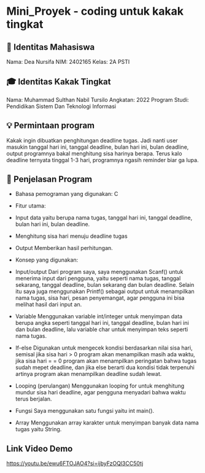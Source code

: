 # Mini_Proyek - coding untuk kakak tingkat

## 👤 Identitas Mahasiswa
Nama: Dea Nursifa
NIM: 2402165
Kelas: 2A PSTI

## 🎓 Identitas Kakak Tingkat
Nama: Muhammad Sulthan Nabil Tursilo
Angkatan: 2022
Program Studi: Pendidikan Sistem Dan Teknologi Informasi

## 💡 Permintaan program
Kakak ingin dibuatkan penghitungan deadline tugas. Jadi nanti user masukin tanggal hari ini, tanggal deadline, bulan hari ini, bulan deadline, output programnya bakal menghitung sisa harinya berapa. Terus kalo deadline ternyata tinggal 1-3 hari, programnya ngasih reminder biar ga lupa.

## 🧠 Penjelasan Program
- Bahasa pemograman yang digunakan: C
- Fitur utama:
- Input data yaitu berupa nama tugas, tanggal hari ini, tanggal deadline, bulan hari ini, bulan deadline.
- Menghitung sisa hari menuju deadline tugas
- Output Memberikan hasil perhitungan.

- Konsep yang digunakan:
- Input/output
Dari program saya, saya menggunakan Scanf() untuk menerima input dari pengguna, yaitu seperti nama tugas, tanggal sekarang, tanggal deadline, bulan sekarang dan bulan deadline. 
Selain itu saya juga menggunakan Printf() sebagai output untuk menampilkan nama tugas, sisa hari, pesan penyemangat, agar pengguna ini bisa melihat hasil dari input an.
- Variable
Menggunakan variable int/integer untuk menyimpan data berupa angka seperti tanggal hari ini, tanggal deadline, bulan hari ini dan bulan deadline, lalu variable char  untuk menyimpan teks seperti nama tugas.
- If-else
Digunakan untuk mengecek kondisi berdasarkan nilai sisa hari, semisal jika sisa hari  > 0 program akan menampilkan masih ada waktu, jika sisa hari = = 0 program akan menampilkan peringatan bahwa tugas sudah mepet deadline, dan jika else berarti dua kondisi tidak terpenuhi artinya program akan menampilkan deadline sudah lewat.
- Looping (perulangan)
Menggunakan looping for untuk menghitung mundur sisa hari deadline, agar pengguna menyadari bahwa waktu terus berjalan.
- Fungsi
Saya menggunakan satu fungsi yaitu int main().
- Array
Menggunakan array karakter untuk menyimpan banyak data nama tugas yaitu String.

## Link Video Demo
https://youtu.be/ewu6FTOJAO4?si=ijbyFzOQl3CC50tj


